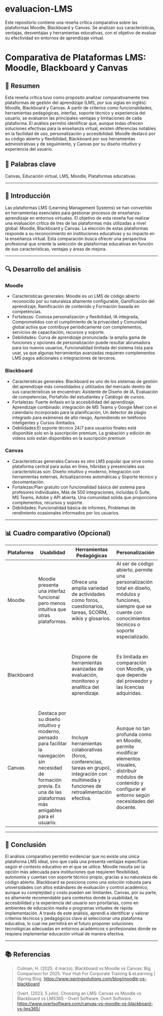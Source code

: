 # evaluacion-LMS
Este repositorio contiene una reseña crítica comparativa sobre las plataformas Moodle, Blackboard y Canvas. Se analizan sus características, ventajas, desventajas y herramientas educativas, con el objetivo de evaluar su efectividad en entornos de aprendizaje virtual. 

# Comparativa de Plataformas LMS: Moodle, Blackboard y Canvas

## 📝 Resumen
Esta reseña crítica tuvo como propósito analizar comparativamente tres plataformas de gestión del aprendizaje (LMS, por sus siglas en inglés): Moodle, Blackboard y Canvas. A partir de criterios como funcionalidades, herramientas pedagógicas, interfaz, soporte técnico y experiencia del usuario, se evaluaron las principales ventajas y limitaciones de cada plataforma. El análisis permitió identificar que, aunque todas ofrecen soluciones efectivas para la enseñanza virtual, existen diferencias notables en la facilidad de uso, personalización y accesibilidad. Moodle destacó por su código abierto y flexibilidad, Blackboard por sus herramientas administrativas y de seguimiento, y Canvas por su diseño intuitivo y experiencia del usuario.

## 🔑 Palabras clave
Canvas, Educación virtual, LMS, Moodle, Plataformas educativas.

---

## 🎯 Introducción
Las plataformas LMS (Learning Management Systems) se han convertido en herramientas esenciales para gestionar procesos de enseñanza-aprendizaje en entornos virtuales. El objetivo de esta reseña fue realizar una evaluación crítica de tres de las plataformas más utilizadas a nivel global: Moodle, Blackboard y Canvas. La elección de estas plataformas responde a su reconocimiento en instituciones educativas y su impacto en la enseñanza virtual. Esta comparación busca ofrecer una perspectiva profesional que oriente la selección de plataformas educativas en función de sus características, ventajas y áreas de mejora.

---

## 🔍 Desarrollo del análisis

### Moodle
- Características generales: Moodle es un LMS de código abierto reconocido por su naturaleza altamente configurable, Gamificación del aprendizaje, Ramificación de contenido y Formación basada en competencias.
- Fortalezas: Costosa personalización y flexibilidad, IA integrada, Comprometidos con el cumplimiento de la privacidad y Comunidad global activa que contribuye periódicamente con complementos, servicios de capacitación, recursos y soporte.
- Debilidades: Curva de aprendizaje pronunciada: la amplia gama de funciones y opciones de personalización puede resultar abrumadora para los nuevos usuarios, Funcionalidad limitada del sistema lista para usar, ya que algunas herramientas avanzadas requieren complementos LMS pagos adicionales o integraciones de terceros.

### Blackboard
- Características generales: Blackboard es uno de los sistemas de gestión del aprendizaje más consolidados y utilizados del mercado dentro de sus características se encuentran: Asistente de Diseño de IA, Evaluación de competencias, Portafolio del estudiantes y Catálogo de cursos.
- Fortalezas: Fuerte énfasis en la accesibilidad del aprendizaje, Aprendizaje combinado: integración de MS Teams y Google Meet con el calendario incorporado para la planificación,  Un detector de plagio integrado para exámenes de alto riesgo, Aprendiendo en teléfonos inteligentes y Cursos ilimitados.
- Debilidades:El soporte técnico 24/7 para usuarios finales está disponible solo en la suscripción premium, La grabación y edición de videos solo están disponibles en la suscripción premium

### Canvas
- Características generales:Canvas es otro LMS popular que sirve como plataforma central para aulas en línea, híbridas y presenciales sus características son: Diseño intuitivo y moderno, Integración con herramientas externas, Actualizaciones automáticas y Soporte técnico y documentación.
- Fortalezas:Plan gratuito con funcionalidad básica del sistema para profesores individuales, Más de 500 integraciones, incluidas G Suite, MS Teams, Adobe y API abierta, Una comunidad sólida que proporciona complementos, recursos y soporte.
- Debilidades: Funcionalidad básica de informes, Problemas de rendimiento ocasionales informados por los usuarios.

---

## 📊 Cuadro comparativo (Opcional)

| Plataforma | Usabilidad | Herramientas Pedagógicas | Personalización | Soporte |
|------------|------------|--------------------------|------------------|---------|
| Moodle     | Moodle presenta una interfaz funcional pero menos intuitiva que otras plataformas.           | Ofrece una amplia variedad de actividades como foros, cuestionarios, tareas, SCORM, wikis y glosarios.                         | Al ser de código abierto, permite una personalización total en diseño, módulos y funciones, siempre que se cuente con conocimientos técnicos o soporte especializado.                 | El soporte depende de la comunidad y de los administradores institucionales.        |
| Blackboard |            |Dispone de herramientas avanzadas de evaluación, monitoreo y analítica del aprendizaje.                          | Es limitada en comparación con Moodle, ya que depende del proveedor y las licencias adquiridas.                 | Ofrece soporte institucional especializado, con asistencia técnica profesional, capacitaciones y atención al cliente disponible según contrato.        |
| Canvas     |Destaca por su diseño intuitivo y moderno, pensado para facilitar la navegación sin necesidad de formación previa. Es una de las plataformas más amigables para el usuario.            |Incluye herramientas colaborativas (foros, conferencias, tareas en grupo), integración con multimedia y funciones de retroalimentación efectiva.                          |Aunque no tan profunda como en Moodle, permite modificar elementos visuales, distribuir módulos de contenido y configurar el entorno según necesidades del docente.                  |Cuenta con soporte técnico eficiente, documentación clara, chat en vivo y una comunidad activa.         |

---

## 🧠 Conclusión
El análisis comparativo permitió evidenciar que no existe una única plataforma LMS ideal, sino que cada una presenta ventajas específicas según el contexto educativo en el que se utilice. Moodle resulta ser la opción más adecuada para instituciones que requieren flexibilidad, autonomía y cuentan con soporte técnico propio, gracias a su naturaleza de código abierto. Blackboard se posiciona como una solución robusta para universidades con altos estándares de evaluación y control académico, aunque su complejidad y costo pueden ser limitantes. Canvas, por su parte, es altamente recomendable para contextos donde la usabilidad, la accesibilidad y la experiencia del usuario son prioritarias, como en ambientes de educación media o programas virtuales de rápida implementación. A través de este análisis, aprendí a identificar y valorar criterios técnicos y pedagógicos clave al seleccionar una plataforma educativa, lo cual me permitirá en el futuro proponer soluciones tecnológicas adecuadas en entornos académicos o profesionales donde se requiera implementar educación virtual de manera efectiva.

---

## 📚 Referencias

> Colman, H. (2025, 4 marzo). Blackboard vs Moodle vs Canvas: Big Comparison for 2025. Your Hub For Corporate Training & eLearning | iSpring Blog. https://www.ispringsolutions.com/blog/moodle-vs-blackboard

> Overt. (2023, 5 julio). Choosing an LMS: Canvas vs Moodle vs Blackboard vs LMS365 - Overt Software. Overt Software. https://www.overtsoftware.com/canvas-vs-moodle-vs-blackboard-vs-lms365/
